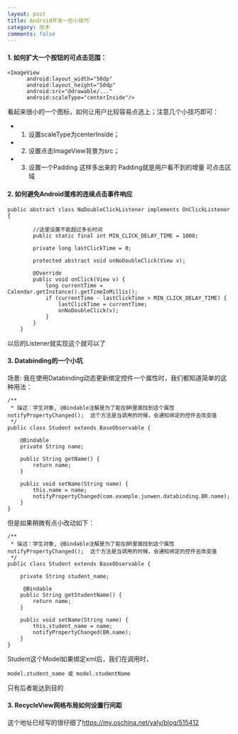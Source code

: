 ```yaml
---
layout: post
title: Android开发一些小技巧
category: 技术
comments: false
---
```


#### 1. 如何扩大一个按钮的可点击范围：

```
<ImageView
      android:layout_width="50dp"
      android:layout_height="50dp"
      android:src="@drawable/..." 
      android:scaleType="centerInside"/>
```
看起来很小的一个图标，如何让用户比较容易点选上；注意几个小技巧即可：

* 1. 设置scaleType为centerInside；
* 2. 设置点击ImageView背景为src；
* 3. 设置一个Padding 这样多出来的 Padding就是用户看不到的增量		可点击区域

#### 2. 如何避免Android蛋疼的连续点击事件响应

```
public abstract class NoDoubleClickListener implements OnClickListener {

		//这里设置不能超过多长时间
		public static final int MIN_CLICK_DELAY_TIME = 1000;
		
		private long lastClickTime = 0;
		
		protected abstract void onNoDoubleClick(View v);
		
		@Override
		public void onClick(View v) {
			long currentTime = Calendar.getInstance().getTimeInMillis();
			if (currentTime - lastClickTime > MIN_CLICK_DELAY_TIME) {
				lastClickTime = currentTime;
				onNoDoubleClick(v);
			} 
		}   
	}
```
以后的Listener就实现这个就可以了


#### 3. Databinding的一个小坑

场景: 我在使用Databinding动态更新绑定控件一个属性时，我们都知道简单的这种用法：

```
/**
 * 描述：学生对象, @Bindable注解是为了能在BR里面找到这个属性     notifyPropertyChanged();  这个方法是当调用的时候，会通知绑定的控件去改变值
 */
public class Student extends BaseObservable {

    @Bindable
    private String name;

    public String getName() {
        return name;
    }

    public void setName(String name) {
        this.name = name;
        notifyPropertyChanged(com.example.junwen.databinding.BR.name);
    }
}

```

但是如果稍微有点小改动如下：

```
/**
 * 描述：学生对象, @Bindable注解是为了能在BR里面找到这个属性     notifyPropertyChanged();  这个方法是当调用的时候，会通知绑定的控件去改变值
 */
public class Student extends BaseObservable {

    private String student_name;

	 @Bindable
    public String getStudentName() {
        return name;
    }

    public void setName(String name) {
        this.student_name = name;
        notifyPropertyChanged(BR.name);
    }
}

```
Student这个Model如果绑定xml后，我们在调用时，

```
model.student_name 或 model.studentName

```

只有后者能达到目的

#### 3. RecycleView网格布局如何设置行间距
这个地址已经写的很仔细了<https://my.oschina.net/yaly/blog/515412>



